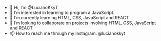 - 👋 Hi, I’m @LucianoKkyT
- 👀 I’m interested in learning to program a JavaScript.
- 🌱 I’m currently learning HTML, CSS, JavaScript and REACT
- 💞️ I’m looking to collaborate on projects involving HTML, CSS, JavaScript and REACT
- 📫 How to reach me through my Instagram: @lucianokkyt
<!---
LucianoKkyT/LucianoKkyT is a ✨ special ✨ repository because its `README.md` (this file) appears on your GitHub profile.
You can click the Preview link to take a look at your changes.
--->
